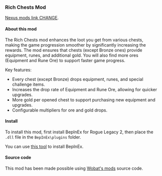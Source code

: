 ### Rich Chests Mod

[Nexus mods link CHANGE](https://www.nexusmods.com/site/mods/99999).

#### About this mod

The Rich Chests mod enhances the loot you get from various chests, making the game progression smoother by significantly increasing the rewards. The mod ensures that chests (except Bronze ones) provide equipment, runes, and additional gold. You will also find more ores (Equipment and Rune Ore) to support faster game progress.

Key features:
- Every chest (except Bronze) drops equipment, runes, and special challenge items.
- Increases the drop rate of Equipment and Rune Ore, allowing for quicker upgrades.
- More gold per opened chest to support purchasing new equipment and upgrades.
- Configurable multipliers for ore and gold drops.

#### Install

To install this mod, first install BepInEx for Rogue Legacy 2, then place the `.dll` file in the `BepInEx\plugins` folder.

You can use [this tool](https://www.nexusmods.com/site/mods/287) to install BepInEx.

#### Source code

This mod has been made possible using [Wobat's mods](https://github.com/wobatt/RogueLegacy2Mods) source code.